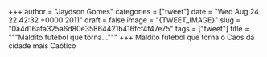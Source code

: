 
+++
author = "Jaydson Gomes"
categories = ["tweet"]
date = "Wed Aug 24 22:42:32 +0000 2011"
draft = false
image = "{TWEET_IMAGE}"
slug = "0a4d16afa325a6d80e35864421b416fcf4f47e75"
tags = ["tweet"]
title = """Maldito futebol que torna..."""
+++
Maldito futebol que torna o Caos da cidade mais Caótico
